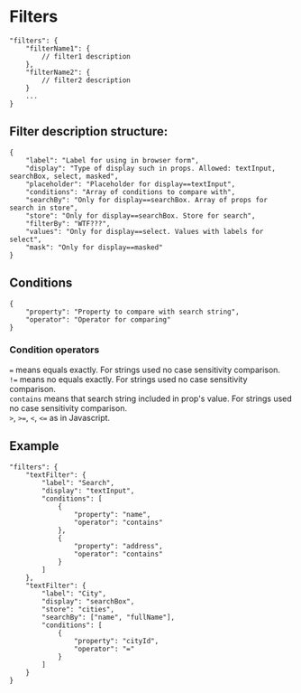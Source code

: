 # Filters

```
"filters": {
    "filterName1": {
        // filter1 description
    },
    "filterName2": {
        // filter2 description
    }
    ...
}
```

## Filter description structure:

```
{
    "label": "Label for using in browser form",
    "display": "Type of display such in props. Allowed: textInput, searchBox, select, masked",
    "placeholder": "Placeholder for display==textInput",
    "conditions": "Array of conditions to compare with",
    "searchBy": "Only for display==searchBox. Array of props for search in store",
    "store": "Only for display==searchBox. Store for search",
    "filterBy": "WTF???",
    "values": "Only for display==select. Values with labels for select",
    "mask": "Only for display==masked"
}
```

## Conditions

```
{
    "property": "Property to compare with search string",
    "operator": "Operator for comparing"
}
```

### Condition operators

`=` means equals exactly. For strings used no case sensitivity comparison.  
`!=` means no equals exactly. For strings used no case sensitivity comparison.  
`contains` means that search string included in prop's value. For strings used no case sensitivity comparison.  
`>`, `>=`, `<`, `<=` as in Javascript.  

## Example

```
"filters": {
    "textFilter": {
        "label": "Search",
        "display": "textInput",
        "conditions": [
            {
                "property": "name",
                "operator": "contains"
            },
            {
                "property": "address",
                "operator": "contains"
            }
        ]
    },
    "textFilter": {
        "label": "City",
        "display": "searchBox",
        "store": "cities",
        "searchBy": ["name", "fullName"],
        "conditions": [
            {
                "property": "cityId",
                "operator": "="
            }
        ]
    }
}
```